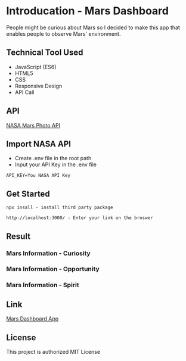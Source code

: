 # Introducation - Mars Dashboard

People might be curious about Mars so I decided to make this app that enables people to observe Mars' environment.

## Technical Tool Used

* JavaScript (ES6)
* HTML5
* CSS
* Responsive Design
* API Call

## API 

[NASA Mars Photo API](https://github.com/chrisccerami/mars-photo-api)

## Import NASA API

* Create .env file in the root path
* Input your API Key in the .env file

```
API_KEY=You NASA API Key
```

## Get Started

```
npx insall - install third party package
```

```
http://localhost:3000/ - Enter your link on the broswer
```

## Result

### Mars Information - Curiosity

### Mars Information - Opportunity

### Mars Information - Spirit

## Link 
[Mars Dashboard App](https://dinosaurs.vercel.app/)

## License

This project is authorized MIT License

